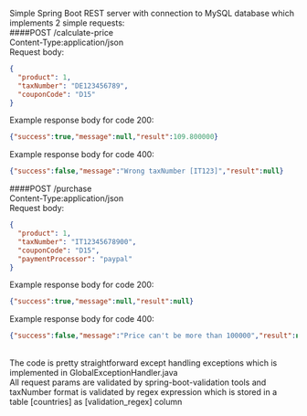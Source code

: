 Simple Spring Boot REST server with connection to MySQL database which implements 2 simple requests:<br>
####POST /calculate-price<br>
Content-Type:application/json<br>
Request body:
```json
{
  "product": 1,
  "taxNumber": "DE123456789",
  "couponCode": "D15"
}
```
Example response body for code 200:
```json
{"success":true,"message":null,"result":109.800000}
```
Example response body for code 400:
```json
{"success":false,"message":"Wrong taxNumber [IT123]","result":null}
```
####POST /purchase<br>
Content-Type:application/json<br>
Request body:
```json
{
  "product": 1,
  "taxNumber": "IT12345678900",
  "couponCode": "D15",
  "paymentProcessor": "paypal"
}
```
Example response body for code 200:
```json
{"success":true,"message":null,"result":null}
```
Example response body for code 400:
```json
{"success":false,"message":"Price can't be more than 100000","result":null}
```
<br>
The code is pretty straightforward except handling exceptions which is implemented in GlobalExceptionHandler.java<br>
All request params are validated by spring-boot-validation tools and taxNumber format is validated by regex expression
which is stored in a table [countries] as [validation_regex] column